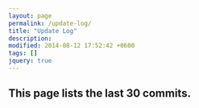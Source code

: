 ```yaml
---
layout: page
permalink: /update-log/
title: "Update Log"
description: 
modified: 2014-08-12 17:52:42 +0600
tags: []
jquery: true
---
```

## This page lists the last 30 commits.



<div id="github-commits"></div>


<script src="{{ site.url }}/assets/js/vendor/github.commits.widget.js"></script>

<script>
$(function() {
	$('#github-commits').githubInfoWidget(
		{ user: 'hmfaysal', repo: 'hmfaysal.github.io', branch: 'master', last: 30, limitMessageTo: 30 });
});
</script>  